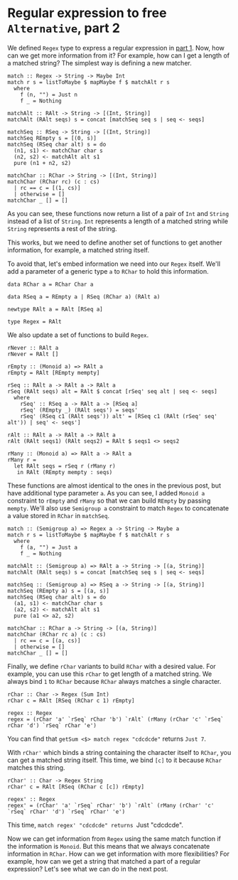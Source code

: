 # Regular expression to free `Alternative`, part 2

We defined `Regex` type to express a regular expression in [part 1](../1/free_alternative1.html). Now, how can we get more information from it? For example, how can I get a length of a matched string? The simplest way is defining a new matcher.

```
match :: Regex -> String -> Maybe Int
match r s = listToMaybe $ mapMaybe f $ matchAlt r s
  where
    f (n, "") = Just n
    f _ = Nothing

matchAlt :: RAlt -> String -> [(Int, String)]
matchAlt (RAlt seqs) s = concat [matchSeq seq s | seq <- seqs]

matchSeq :: RSeq -> String -> [(Int, String)]
matchSeq REmpty s = [(0, s)]
matchSeq (RSeq char alt) s = do
  (n1, s1) <- matchChar char s
  (n2, s2) <- matchAlt alt s1
  pure (n1 + n2, s2)

matchChar :: RChar -> String -> [(Int, String)]
matchChar (RChar rc) (c : cs)
  | rc == c = [(1, cs)]
  | otherwise = []
matchChar _ [] = []
```

As you can see, these functions now return a list of a pair of `Int` and `String` instead of a list of `String`. `Int` represents a length of a matched string while `String` represents a rest of the string.

This works, but we need to define another set of functions to get another information, for example, a matched string itself.

To avoid that, let's embed information we need into our `Regex` itself. We'll add a parameter of a generic type `a` to `RChar` to hold this information.

```
data RChar a = RChar Char a

data RSeq a = REmpty a | RSeq (RChar a) (RAlt a)

newtype RAlt a = RAlt [RSeq a]

type Regex = RAlt
```

We also update a set of functions to build `Regex`.

```
rNever :: RAlt a
rNever = RAlt []

rEmpty :: (Monoid a) => RAlt a
rEmpty = RAlt [REmpty mempty]

rSeq :: RAlt a -> RAlt a -> RAlt a
rSeq (RAlt seqs) alt = RAlt $ concat [rSeq' seq alt | seq <- seqs]
  where
    rSeq' :: RSeq a -> RAlt a -> [RSeq a]
    rSeq' (REmpty _) (RAlt seqs') = seqs'
    rSeq' (RSeq c1 (RAlt seqs')) alt' = [RSeq c1 (RAlt (rSeq' seq' alt')) | seq' <- seqs']

rAlt :: RAlt a -> RAlt a -> RAlt a
rAlt (RAlt seqs1) (RAlt seqs2) = RAlt $ seqs1 <> seqs2

rMany :: (Monoid a) => RAlt a -> RAlt a
rMany r =
  let RAlt seqs = rSeq r (rMany r)
   in RAlt (REmpty mempty : seqs)
```

These functions are almost identical to the ones in the previous post, but have additional type parameter `a`. As you can see, I added `Monoid a` constraint to `rEmpty` and `rMany` so that we can build `REmpty` by passing `mempty`. We'll also use `Semigroup a` constraint to match `Regex` to concatenate a value stored in `RChar` in `matchSeq`.

```
match :: (Semigroup a) => Regex a -> String -> Maybe a
match r s = listToMaybe $ mapMaybe f $ matchAlt r s
  where
    f (a, "") = Just a
    f _ = Nothing

matchAlt :: (Semigroup a) => RAlt a -> String -> [(a, String)]
matchAlt (RAlt seqs) s = concat [matchSeq seq s | seq <- seqs]

matchSeq :: (Semigroup a) => RSeq a -> String -> [(a, String)]
matchSeq (REmpty a) s = [(a, s)]
matchSeq (RSeq char alt) s = do
  (a1, s1) <- matchChar char s
  (a2, s2) <- matchAlt alt s1
  pure (a1 <> a2, s2)

matchChar :: RChar a -> String -> [(a, String)]
matchChar (RChar rc a) (c : cs)
  | rc == c = [(a, cs)]
  | otherwise = []
matchChar _ [] = []
```

Finally, we define `rChar` variants to build `RChar` with a desired value. For example, you can use this `rChar` to get length of a matched string. We always bind `1` to `RChar` because `RChar` always matches a single character.

```
rChar :: Char -> Regex (Sum Int)
rChar c = RAlt [RSeq (RChar c 1) rEmpty]

regex :: Regex
regex = (rChar 'a' `rSeq` rChar 'b') `rAlt` (rMany (rChar 'c' `rSeq` rChar 'd') `rSeq` rChar 'e')
```

You can find that `getSum <$> match regex "cdcdcde"` returns `Just 7`.

With `rChar'` which binds a string containing the character itself to `RChar`, you can get a matched string itself. This time, we bind `[c]` to it because `RChar` matches this string.

```
rChar' :: Char -> Regex String
rChar' c = RAlt [RSeq (RChar c [c]) rEmpty]

regex' :: Regex
regex' = (rChar' 'a' `rSeq` rChar' 'b') `rAlt` (rMany (rChar' 'c' `rSeq` rChar' 'd') `rSeq` rChar' 'e')
```

This time, `match regex' "cdcdcde" returns `Just "cdcdcde".

Now we can get information from `Regex` using the same match function if the information is `Monoid`. But this means that we always concatenate information in `RChar`. How can we get information with more flexibilities? For example, how can we get a string that matched a part of a regular expression? Let's see what we can do in the next post.
